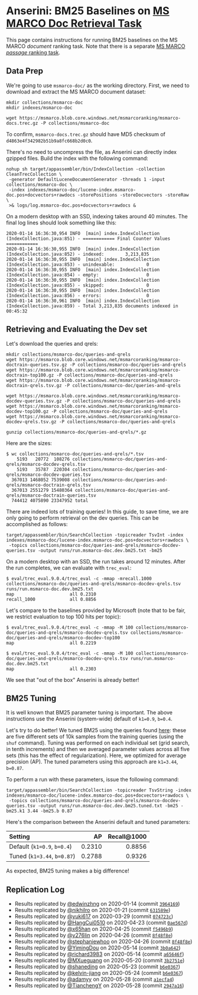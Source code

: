 # Anserini: BM25 Baselines on [MS MARCO Doc Retrieval Task](https://github.com/microsoft/TREC-2019-Deep-Learning)

This page contains instructions for running BM25 baselines on the MS MARCO *document* ranking task.
Note that there is a separate [MS MARCO *passage* ranking task](experiments-msmarco-passage.md).

## Data Prep

We're going to use `msmarco-doc/` as the working directory.
First, we need to download and extract the MS MARCO document dataset:

```
mkdir collections/msmarco-doc
mkdir indexes/msmarco-doc

wget https://msmarco.blob.core.windows.net/msmarcoranking/msmarco-docs.trec.gz -P collections/msmarco-doc
```

To confirm, `msmarco-docs.trec.gz` should have MD5 checksum of `d4863e4f342982b51b9a8fc668b2d0c0`.

There's no need to uncompress the file, as Anserini can directly index gzipped files.
Build the index with the following command:

```
nohup sh target/appassembler/bin/IndexCollection -collection CleanTrecCollection \
 -generator DefaultLuceneDocumentGenerator -threads 1 -input collections/msmarco-doc \
 -index indexes/msmarco-doc/lucene-index.msmarco-doc.pos+docvectors+rawdocs -storePositions -storeDocvectors -storeRaw \
 >& logs/log.msmarco-doc.pos+docvectors+rawdocs &
```

On a modern desktop with an SSD, indexing takes around 40 minutes.
The final log lines should look something like this:

```
2020-01-14 16:36:30,954 INFO  [main] index.IndexCollection (IndexCollection.java:851) - ============ Final Counter Values ============
2020-01-14 16:36:30,955 INFO  [main] index.IndexCollection (IndexCollection.java:852) - indexed:        3,213,835
2020-01-14 16:36:30,955 INFO  [main] index.IndexCollection (IndexCollection.java:853) - unindexable:            0
2020-01-14 16:36:30,955 INFO  [main] index.IndexCollection (IndexCollection.java:854) - empty:                  0
2020-01-14 16:36:30,955 INFO  [main] index.IndexCollection (IndexCollection.java:855) - skipped:                0
2020-01-14 16:36:30,955 INFO  [main] index.IndexCollection (IndexCollection.java:856) - errors:                 0
2020-01-14 16:36:30,961 INFO  [main] index.IndexCollection (IndexCollection.java:859) - Total 3,213,835 documents indexed in 00:45:32
```

## Retrieving and Evaluating the Dev set

Let's download the queries and qrels:

```
mkdir collections/msmarco-doc/queries-and-qrels
wget https://msmarco.blob.core.windows.net/msmarcoranking/msmarco-doctrain-queries.tsv.gz -P collections/msmarco-doc/queries-and-qrels
wget https://msmarco.blob.core.windows.net/msmarcoranking/msmarco-doctrain-top100.gz -P collections/msmarco-doc/queries-and-qrels
wget https://msmarco.blob.core.windows.net/msmarcoranking/msmarco-doctrain-qrels.tsv.gz -P collections/msmarco-doc/queries-and-qrels

wget https://msmarco.blob.core.windows.net/msmarcoranking/msmarco-docdev-queries.tsv.gz -P collections/msmarco-doc/queries-and-qrels
wget https://msmarco.blob.core.windows.net/msmarcoranking/msmarco-docdev-top100.gz -P collections/msmarco-doc/queries-and-qrels
wget https://msmarco.blob.core.windows.net/msmarcoranking/msmarco-docdev-qrels.tsv.gz -P collections/msmarco-doc/queries-and-qrels

gunzip collections/msmarco-doc/queries-and-qrels/*.gz
```

Here are the sizes:

```
$ wc collections/msmarco-doc/queries-and-qrels/*.tsv
    5193   20772  108276 collections/msmarco-doc/queries-and-qrels/msmarco-docdev-qrels.tsv
    5193   35787  220304 collections/msmarco-doc/queries-and-qrels/msmarco-docdev-queries.tsv
  367013 1468052 7539008 collections/msmarco-doc/queries-and-qrels/msmarco-doctrain-qrels.tsv
  367013 2551279 15480364 collections/msmarco-doc/queries-and-qrels/msmarco-doctrain-queries.tsv
  744412 4075890 23347952 total
```

There are indeed lots of training queries!
In this guide, to save time, we are only going to perform retrieval on the dev queries.
This can be accomplished as follows:

```
target/appassembler/bin/SearchCollection -topicreader TsvInt -index indexes/msmarco-doc/lucene-index.msmarco-doc.pos+docvectors+rawdocs \
 -topics collections/msmarco-doc/queries-and-qrels/msmarco-docdev-queries.tsv -output runs/run.msmarco-doc.dev.bm25.txt -bm25
```

On a modern desktop with an SSD, the run takes around 12 minutes.
After the run completes, we can evaluate with `trec_eval`:

```
$ eval/trec_eval.9.0.4/trec_eval -c -mmap -mrecall.1000 collections/msmarco-doc/queries-and-qrels/msmarco-docdev-qrels.tsv runs/run.msmarco-doc.dev.bm25.txt
map                   	all	0.2310
recall_1000           	all	0.8856
```

Let's compare to the baselines provided by Microsoft (note that to be fair, we restrict evaluation to top 100 hits per topic):

```
$ eval/trec_eval.9.0.4/trec_eval -c -mmap -M 100 collections/msmarco-doc/queries-and-qrels/msmarco-docdev-qrels.tsv collections/msmarco-doc/queries-and-qrels/msmarco-docdev-top100
map                   	all	0.2219

$ eval/trec_eval.9.0.4/trec_eval -c -mmap -M 100 collections/msmarco-doc/queries-and-qrels/msmarco-docdev-qrels.tsv runs/run.msmarco-doc.dev.bm25.txt
map                   	all	0.2303
```

We see that "out of the box" Anserini is already better!

## BM25 Tuning

It is well known that BM25 parameter tuning is important.
The above instructions use the Anserini (system-wide) default of `k1=0.9`, `b=0.4`.

Let's try to do better!
We tuned BM25 using the queries found [here](https://github.com/castorini/Anserini-data/tree/master/MSMARCO): these are five different sets of 10k samples from the training queries (using the `shuf` command).
Tuning was performed on each individual set (grid search, in tenth increments) and then we averaged parameter values across all five sets (this has the effect of regularization).
Here, we optimized for average precision (AP).
The tuned parameters using this approach are `k1=3.44`, `b=0.87`.

To perform a run with these parameters, issue the following command:

```
target/appassembler/bin/SearchCollection -topicreader TsvString -index indexes/msmarco-doc/lucene-index.msmarco-doc.pos+docvectors+rawdocs \
 -topics collections/msmarco-doc/queries-and-qrels/msmarco-docdev-queries.tsv -output runs/run.msmarco-doc.dev.bm25.tuned.txt -bm25 -bm25.k1 3.44 -bm25.b 0.87
```

Here's the comparison between the Anserini default and tuned parameters:

Setting                     | AP     | Recall@1000 |
:---------------------------|-------:|------------:|
Default (`k1=0.9`, `b=0.4`) | 0.2310 | 0.8856
Tuned (`k1=3.44`, `b=0.87`) | 0.2788 | 0.9326

As expected, BM25 tuning makes a big difference!

## Replication Log

+ Results replicated by [@edwinzhng](https://github.com/edwinzhng) on 2020-01-14 (commit [`3964169`](https://github.com/castorini/anserini/commit/3964169bf82a3783f9298907d9794f0bddf306f0))
+ Results replicated by [@nikhilro](https://github.com/nikhilro) on 2020-01-21 (commit [`631589e`](https://github.com/castorini/anserini/commit/631589e9e08326373f46555e007e6c302c19126d))
+ Results replicated by [@yuki617](https://github.com/yuki617) on 2020-03-29 (commit [`074723c`](https://github.com/castorini/anserini/commit/074723cbb10660fb9be2bfe6325739ab5fe0dd8d))
+ Results replicated by [@HangCui0510](https://github.com/HangCui0510) on 2020-04-23 (commit [`0ae567d`](https://github.com/castorini/anserini/commit/0ae567df5c8a70ac211efd958c9ca1ff609ff782))
+ Results replicated by [@x65han](https://github.com/x65han) on 2020-04-25 (commit [`f5496b9`](https://github.com/castorini/anserini/commit/f5496b905246084070f959e59626c6323210c3f2))
+ Results replicated by [@y276lin](https://github.com/y276lin) on 2020-04-26 (commit [`8f48f8e`](https://github.com/castorini/anserini/commit/8f48f8e40a37e5f6b5910a3a3b5c050a0f9be914))
+ Results replicated by [@stephaniewhoo](http://github.com/stephaniewhoo) on 2020-04-26 (commit [`8f48f8e`](https://github.com/castorini/anserini/commit/8f48f8e40a37e5f6b5910a3a3b5c050a0f9be914))
+ Results replicated by [@YimingDou](https://github.com/YimingDou) on 2020-05-14 (commit [`3b0a642`](https://github.com/castorini/anserini/commit/3b0a6420e49863d9fe5908cf6e99582eb2d2882e))
+ Results replicated by [@richard3983](https://github.com/richard3983) on 2020-05-14 (commit [`a65646f`](https://github.com/castorini/anserini/commit/a65646fe203bf5c9c32189a56082d6f4d3bc340d))
+ Results replicated by [@MXueguang](https://github.com/MXueguang) on 2020-05-20 (commit [`3b2751e`](https://github.com/castorini/anserini/commit/3b2751e2d02a9d530e1c3d30b91083faeece8982))
+ Results replicated by [@shaneding](https://github.com/shaneding) on 2020-05-23 (commit [`b6e0367`](https://github.com/castorini/anserini/commit/b6e0367ef4e2b4fce9d81c8397ef1188e35971e7))
+ Results replicated by [@kelvin-jiang](https://github.com/kelvin-jiang) on 2020-05-24 (commit [`b6e0367`](https://github.com/castorini/anserini/commit/b6e0367ef4e2b4fce9d81c8397ef1188e35971e7))
+ Results replicated by [@adamyy](https://github.com/adamyy) on 2020-05-28 (commit [`a1ecfa4`](https://github.com/castorini/anserini/commit/a1ecfa4aa38fb8a0cf41575d47629ba1c69228fb))
+ Results replicated by [@TianchengY](https://github.com/TianchengY) on 2020-05-28 (commit [`2947a16`](https://github.com/castorini/anserini/commit/2947a1622efae35637b83e321aba8e6fccd43489))

